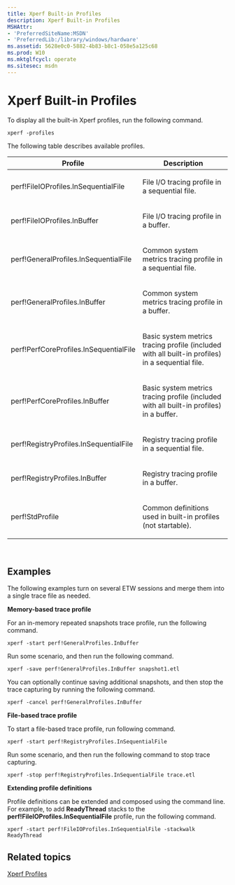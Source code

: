 ```yaml
---
title: Xperf Built-in Profiles
description: Xperf Built-in Profiles
MSHAttr:
- 'PreferredSiteName:MSDN'
- 'PreferredLib:/library/windows/hardware'
ms.assetid: 5628e0c0-5882-4b83-b8c1-058e5a125c68
ms.prod: W10
ms.mktglfcycl: operate
ms.sitesec: msdn
---
```


# Xperf Built-in Profiles


To display all the built-in Xperf profiles, run the following command.

``` syntax
xperf -profiles
```

The following table describes available profiles.

<table>
<colgroup>
<col width="50%" />
<col width="50%" />
</colgroup>
<thead>
<tr class="header">
<th>Profile</th>
<th>Description</th>
</tr>
</thead>
<tbody>
<tr class="odd">
<td><p>perf!FileIOProfiles.InSequentialFile</p></td>
<td><p>File I/O tracing profile in a sequential file.</p></td>
</tr>
<tr class="even">
<td><p>perf!FileIOProfiles.InBuffer</p></td>
<td><p>File I/O tracing profile in a buffer.</p></td>
</tr>
<tr class="odd">
<td><p>perf!GeneralProfiles.InSequentialFile</p></td>
<td><p>Common system metrics tracing profile in a sequential file.</p></td>
</tr>
<tr class="even">
<td><p>perf!GeneralProfiles.InBuffer</p></td>
<td><p>Common system metrics tracing profile in a buffer.</p></td>
</tr>
<tr class="odd">
<td><p>perf!PerfCoreProfiles.InSequentialFile</p></td>
<td><p>Basic system metrics tracing profile (included with all built-in profiles) in a sequential file.</p></td>
</tr>
<tr class="even">
<td><p>perf!PerfCoreProfiles.InBuffer</p></td>
<td><p>Basic system metrics tracing profile (included with all built-in profiles) in a buffer.</p></td>
</tr>
<tr class="odd">
<td><p>perf!RegistryProfiles.InSequentialFile</p></td>
<td><p>Registry tracing profile in a sequential file.</p></td>
</tr>
<tr class="even">
<td><p>perf!RegistryProfiles.InBuffer</p></td>
<td><p>Registry tracing profile in a buffer.</p></td>
</tr>
<tr class="odd">
<td><p>perf!StdProfile</p></td>
<td><p>Common definitions used in built-in profiles (not startable).</p></td>
</tr>
</tbody>
</table>

 

## Examples


The following examples turn on several ETW sessions and merge them into a single trace file as needed.

**Memory-based trace profile**

For an in-memory repeated snapshots trace profile, run the following command.

``` syntax
xperf -start perf!GeneralProfiles.InBuffer
```

Run some scenario, and then run the following command.

``` syntax
xperf -save perf!GeneralProfiles.InBuffer snapshot1.etl
```

You can optionally continue saving additional snapshots, and then stop the trace capturing by running the following command.

``` syntax
xperf -cancel perf!GeneralProfiles.InBuffer
```

**File-based trace profile**

To start a file-based trace profile, run following command.

``` syntax
xperf -start perf!RegistryProfiles.InSequentialFile
```

Run some scenario, and then run the following command to stop trace capturing.

``` syntax
xperf -stop perf!RegistryProfiles.InSequentialFile trace.etl
```

**Extending profile definitions**

Profile definitions can be extended and composed using the command line. For example, to add **ReadyThread** stacks to the **perf!FileIOProfiles.InSequentialFile** profile, run the following command.

``` syntax
xperf -start perf!FileIOProfiles.InSequentialFile -stackwalk ReadyThread
```

## Related topics


[Xperf Profiles](xperf-profiles.md)

 

 







